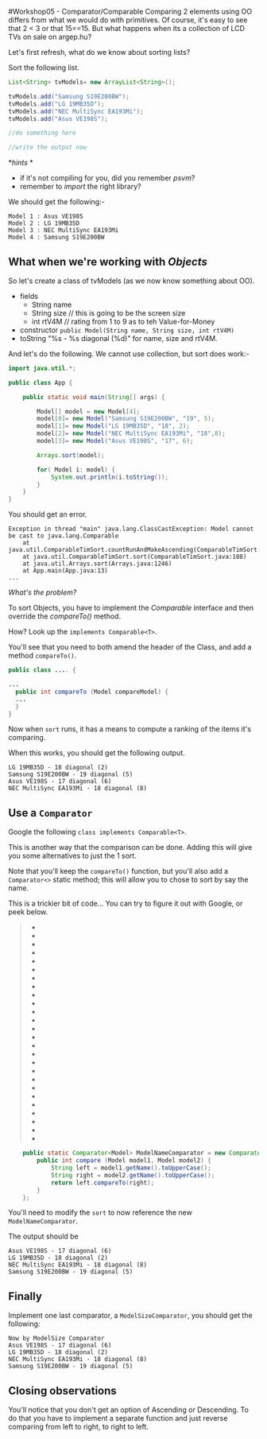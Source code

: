 #Workshop05 - Comparator/Comparable
Comparing 2 elements using OO differs from what we would do with primitives.  Of course, it's easy to see that 2 < 3 or that 15==15.  But what happens when its a collection of LCD TVs on sale on argep.hu?

Let's first refresh, what do we know about sorting lists?

Sort the following list.

```java
List<String> tvModels= new ArrayList<String>();

tvModels.add("Samsung S19E200BW");
tvModels.add("LG 19MB35D");
tvModels.add("NEC MultiSync EA193Mi");
tvModels.add("Asus VE198S");

//do something here

//write the output now

```
*_hints_ *
- if it's not compiling for you, did you remember *psvm*?
- remember to *import* the right library?

We should get the following:-
```
Model 1 : Asus VE198S
Model 2 : LG 19MB35D
Model 3 : NEC MultiSync EA193Mi
Model 4 : Samsung S19E200BW
```

## What when we're working with *Objects*
So let's create a class of tvModels (as we now know something about OO).

+ fields
  - String name
  - String size // this is going to be the screen size
  - int rtV4M // rating from 1 to 9 as to teh Value-for-Money
+ constructor `public Model(String name, String size, int rtV4M)`
+ toString "%s - %s diagonal (%d)" for name, size and rtV4M.

And let's do the following.  We cannot use collection, but sort does work:-

```java
import java.util.*;

public class App {

    public static void main(String[] args) {

        Model[] model = new Model[4];
        model[0]= new Model("Samsung S19E200BW", "19", 5);
        model[1]= new Model("LG 19MB35D", "18", 2);
        model[2]= new Model("NEC MultiSync EA193Mi", "18",8);
        model[3]= new Model("Asus VE198S", "17", 6);

        Arrays.sort(model);

        for( Model i: model) {
            System.out.println(i.toString());
        }
    }
}
```

You should get an error.

```
Exception in thread "main" java.lang.ClassCastException: Model cannot be cast to java.lang.Comparable
	at java.util.ComparableTimSort.countRunAndMakeAscending(ComparableTimSort.java:320)
	at java.util.ComparableTimSort.sort(ComparableTimSort.java:188)
	at java.util.Arrays.sort(Arrays.java:1246)
	at App.main(App.java:13)
...
```

*What's the problem?*

To sort Objects, you have to implement the _Comparable_ interface and then override the _compareTo()_ method.  

How? Look up the `implements Comparable<T>`.

You'll see that you need to both amend the header of the Class, and add a method `compareTo()`.

```java
public class .... {

...
  public int compareTo (Model compareModel) { 
  ...
  }
}
```

Now when `sort` runs, it has a means to compute a ranking of the items it's comparing.

When this works, you should get the following output.

```
LG 19MB35D - 18 diagonal (2)
Samsung S19E200BW - 19 diagonal (5)
Asus VE198S - 17 diagonal (6)
NEC MultiSync EA193Mi - 18 diagonal (8)
```

## Use a `Comparator`
Google the following `class implements Comparable<T>`.  

This is another way that the comparison can be done.  Adding this will give you some alternatives to just the 1 sort.

Note that you'll keep the `compareTo()` function, but you'll also add a `Comparator<>` static method; this will allow you to chose to sort by say the name.

This is a trickier bit of code... You can try to figure it out with Google, or peek below.

> *
> *
> *
> *
> *
> *
> *
> *
> *
> *
> *
> *
> *
> *
> *
> *
> *
> *
> *
> *
> *
> *
> *
> *
> *
> *

```java
    public static Comparator<Model> ModelNameComparator = new Comparator<Model>() {
        public int compare (Model model1, Model model2) {
            String left = model1.getName().toUpperCase();
            String right = model2.getName().toUpperCase();
            return left.compareTo(right);
        }
    };
```

You'll need to modify the `sort` to now reference the new `ModelNameComparator`.

The output should be 
```
Asus VE198S - 17 diagonal (6)
LG 19MB35D - 18 diagonal (2)
NEC MultiSync EA193Mi - 18 diagonal (8)
Samsung S19E200BW - 19 diagonal (5)
```

## Finally 
Implement one last comparator, a `ModelSizeComparator`, you should get the following:

```
Now by ModelSize Comparator
Asus VE198S - 17 diagonal (6)
LG 19MB35D - 18 diagonal (2)
NEC MultiSync EA193Mi - 18 diagonal (8)
Samsung S19E200BW - 19 diagonal (5)
```
## Closing observations
You'll notice that you don't get an option of Ascending or Descending.  To do that you have to implement a separate function and just reverse comparing from left to right, to right to left.





